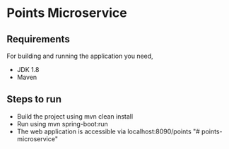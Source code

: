 # Points Microservice

## Requirements
For building and running the application you need,
  * JDK 1.8
  * Maven
  
## Steps to run
* Build the project using mvn clean install
* Run using mvn spring-boot:run
* The web application is accessible via localhost:8090/points
"# points-microservice" 
